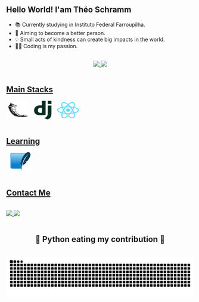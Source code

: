 ## Hello World! I'am Théo Schramm

- 📚 Currently studying in Instituto Federal Farroupilha.
- 🚀 Aiming to become a better person.
- 💡 Small acts of kindness can create big impacts in the world.
- 👨‍💻 Coding is my passion.
<br>

<div align="center">
  <a href="https://github.com/TheoSchramm">
  <img height="180em" src="https://github-readme-stats.vercel.app/api?username=TheoSchramm&show_icons=true&theme=github_dark&include_all_commits=true&count_private=true"/>
  <img height="180em" src="https://github-readme-stats.vercel.app/api/top-langs/?username=TheoSchramm&layout=compact&langs_count=7&theme=github_dark"/>
</div>
<br>  
  
## Main Stacks
<div style="display: flex; gap: 8px; align-items: center; flex-wrap:wrap;">
  
  <img alt="Flask" height="50" width="60" src="https://raw.githubusercontent.com/devicons/devicon/master/icons/flask/flask-original.svg">
  <img alt="Django" height="50" width="60" src="https://raw.githubusercontent.com/devicons/devicon/master/icons/django/django-plain.svg">
  <img alt="React" height="50" width="60" src="https://raw.githubusercontent.com/devicons/devicon/master/icons/react/react-original.svg">

</div>
<br>

## Learning

<div style="display: flex; gap: 8px; align-items: center; flex-wrap:wrap;"><br>

  <img alt="SQLite" height="50" width="60" src="https://raw.githubusercontent.com/devicons/devicon/master/icons/sqlite/sqlite-original.svg">

</div>
<br>
  
## Contact Me
 <br>  
 <div> 
  <a href = "mailto:theopsschramm@gmail.com">
    <img src="https://img.shields.io/badge/-Gmail-%23333?style=for-the-badge&logo=gmail&logoColor=white" target="_blank">
  </a>
  <a href="https://www.linkedin.com/in/theoschramm/" target="_blank">
    <img src="https://img.shields.io/badge/-LinkedIn-%230077B5?style=for-the-badge&logo=linkedin&logoColor=white" target="_blank">
  </a> 
</div>
<br>

 <div align="center">
  <h2>🐍 Python eating my contribution 🐍</h2>
  <br>
  <img alt="python eating my contribution" src="https://github.com/TheoSchramm/TheoSchramm/blob/output/github-contribution-grid-snake.svg">
  <br>
  <br>
  <br>
</div>

